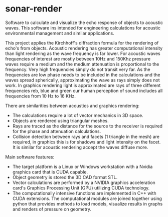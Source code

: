 # sonar-render
Software to calculate and visualize the echo response of objects to acoustic waves. This software ins intended for engineering calculations for acoustic environmental management and similar applications.

This project applies the Kirchhoff's diffraction formula for the rendering of echo's from objects. Acoustic rendering has greater computational intensity than light rendering as the wave frequency is far lower. For acoustic waves frequencies of interest are mostly between 10Hz and 150Khz pressure waves require a medium and the medium attenuation is proportional to the frequency. Very high frequencies simply do not transit very far.
As the frequencies are low phase needs to be included in the calculations and the waves spread spherically, approximating the wave as rays simply does not work. In graphics rendering light is approximated are rays of three different frequencies reb, blue and green our human perception of sound includes all frequencies from 10 Hz to 16 KHz. 

There are similarities between acoustics and graphics rendering:
* The calculations require a lot of vector mechanics in 3D space. 
* Objects are rendered using triangular meshes.
* Rays are traced as the distance for the source to the receiver is required    for the phase and attenuation calculations.
* Collision detection between rays and facets (1 triangle in the mesh) are required, in graphics this is for shadows and light intensity on the facet. It is similar for acoustic rendering accept the waves diffuse more.

Main software features:
* The target platform is a Linux or Windows workstation with a Nvidia graphics card that is CUDA capable.
* Object geometry is stored the 3D CAD format STL.
* Vector calculations are performed by a NVIDIA graphics acceleration card's Graphics Processing Unit (GPU) utilizing CUDA technology.
* The computationally intensive functions are implemented in C++ with CUDA extensions. The computational modules are joined together using python that provides methods to load models, visualize results in graphs and renders of pressure on geometry.


